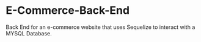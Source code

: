 # E-Commerce-Back-End
Back End for an e-commerce website that uses Sequelize to interact with a MYSQL Database.
